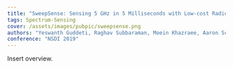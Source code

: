 ```yaml
---
title: "SweepSense: Sensing 5 GHz in 5 Milliseconds with Low-cost Radios"
tags: Spectrum-Sensing
cover: /assets/images/pubpic/sweepsense.png
authors: "Yeswanth Guddeti, Raghav Subbaraman, Moein Khazraee, Aaron Schulman, Dinesh Bharadia"
conference: "NSDI 2019"
---
```


Insert overview.